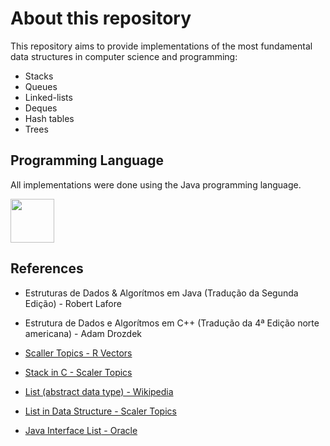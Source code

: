 # About this repository

This repository aims to provide implementations of the most fundamental data structures in computer science and programming:

* Stacks
* Queues
* Linked-lists
* Deques
* Hash tables
* Trees

## Programming Language

All implementations were done using the Java programming language.
&nbsp;

<img src="https://cdn.jsdelivr.net/gh/devicons/devicon@latest/icons/java/java-original-wordmark.svg" style="width:5em;"/>
          

## References

* Estruturas de Dados & Algorítmos em Java (Tradução da Segunda Edição) - Robert Lafore

* Estrutura de Dados e Algorítmos em C++ (Tradução da 4ª Edição norte americana) - Adam Drozdek

* [Scaller Topics - R Vectors](https://www.scaler.com/topics/vector-in-r/)

* [Stack in C - Scaler Topics](https://www.scaler.com/topics/stack-in-c/)

* [List (abstract data type) - Wikipedia](https://en.wikipedia.org/wiki/List_(abstract_data_type))

* [List in Data Structure - Scaler Topics](https://www.scaler.com/topics/list-in-data-structure/)

* [Java Interface List<E> - Oracle](https://docs.oracle.com/javase/8/docs/api/java/util/List.html)

